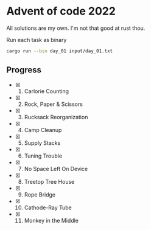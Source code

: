 # Advent of code 2022

All solutions are my own. I'm not that good at rust thou.

Run each task as binary
```bash
cargo run --bin day_01 input/day_01.txt
```

## Progress
- [x] 1. Carlorie Counting
- [x] 2. Rock, Paper & Scissors
- [x] 3. Rucksack Reorganization
- [x] 4. Camp Cleanup
- [x] 5. Supply Stacks
- [x] 6. Tuning Trouble
- [x] 7. No Space Left On Device
- [x] 8. Treetop Tree House
- [x] 9. Rope Bridge
- [x] 10. Cathode-Ray Tube
- [x] 11. Monkey in the Middle